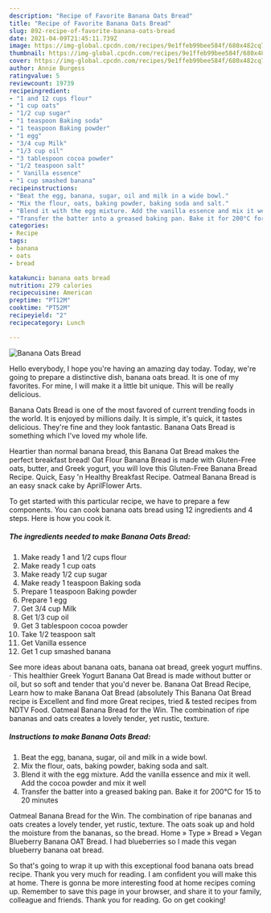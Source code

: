 ```yaml
---
description: "Recipe of Favorite Banana Oats Bread"
title: "Recipe of Favorite Banana Oats Bread"
slug: 892-recipe-of-favorite-banana-oats-bread
date: 2021-04-09T21:45:11.739Z
image: https://img-global.cpcdn.com/recipes/9e1ffeb99bee584f/680x482cq70/banana-oats-bread-recipe-main-photo.jpg
thumbnail: https://img-global.cpcdn.com/recipes/9e1ffeb99bee584f/680x482cq70/banana-oats-bread-recipe-main-photo.jpg
cover: https://img-global.cpcdn.com/recipes/9e1ffeb99bee584f/680x482cq70/banana-oats-bread-recipe-main-photo.jpg
author: Annie Burgess
ratingvalue: 5
reviewcount: 19739
recipeingredient:
- "1 and 12 cups flour"
- "1 cup oats"
- "1/2 cup sugar"
- "1 teaspoon Baking soda"
- "1 teaspoon Baking powder"
- "1 egg"
- "3/4 cup Milk"
- "1/3 cup oil"
- "3 tablespoon cocoa powder"
- "1/2 teaspoon salt"
- " Vanilla essence"
- "1 cup smashed banana"
recipeinstructions:
- "Beat the egg, banana, sugar, oil and milk in a wide bowl."
- "Mix the flour, oats, baking powder, baking soda and salt."
- "Blend it with the egg mixture. Add the vanilla essence and mix it well. Add the cocoa powder and mix it well"
- "Transfer the batter into a greased baking pan. Bake it for 200°C for 15 to 20 minutes"
categories:
- Recipe
tags:
- banana
- oats
- bread

katakunci: banana oats bread 
nutrition: 279 calories
recipecuisine: American
preptime: "PT12M"
cooktime: "PT52M"
recipeyield: "2"
recipecategory: Lunch

---
```



![Banana Oats Bread](https://img-global.cpcdn.com/recipes/9e1ffeb99bee584f/680x482cq70/banana-oats-bread-recipe-main-photo.jpg)

Hello everybody, I hope you're having an amazing day today. Today, we're going to prepare a distinctive dish, banana oats bread. It is one of my favorites. For mine, I will make it a little bit unique. This will be really delicious.

Banana Oats Bread is one of the most favored of current trending foods in the world. It is enjoyed by millions daily. It is simple, it's quick, it tastes delicious. They're fine and they look fantastic. Banana Oats Bread is something which I've loved my whole life.

Heartier than normal banana bread, this Banana Oat Bread makes the perfect breakfast bread! Oat Flour Banana Bread is made with Gluten-Free oats, butter, and Greek yogurt, you will love this Gluten-Free Banana Bread Recipe. Quick, Easy &#39;n Healthy Breakfast Recipe. Oatmeal Banana Bread is an easy snack cake by AprilFlower Arts.


To get started with this particular recipe, we have to prepare a few components. You can cook banana oats bread using 12 ingredients and 4 steps. Here is how you cook it.

<!--inarticleads1-->

##### The ingredients needed to make Banana Oats Bread:

1. Make ready 1 and 1/2 cups flour
1. Make ready 1 cup oats
1. Make ready 1/2 cup sugar
1. Make ready 1 teaspoon Baking soda
1. Prepare 1 teaspoon Baking powder
1. Prepare 1 egg
1. Get 3/4 cup Milk
1. Get 1/3 cup oil
1. Get 3 tablespoon cocoa powder
1. Take 1/2 teaspoon salt
1. Get  Vanilla essence
1. Get 1 cup smashed banana


See more ideas about banana oats, banana oat bread, greek yogurt muffins. · This healthier Greek Yogurt Banana Oat Bread is made without butter or oil, but so soft and tender that you&#39;d never be. Banana Oat Bread Recipe, Learn how to make Banana Oat Bread (absolutely This Banana Oat Bread recipe is Excellent and find more Great recipes, tried &amp; tested recipes from NDTV Food. Oatmeal Banana Bread for the Win. The combination of ripe bananas and oats creates a lovely tender, yet rustic, texture. 

<!--inarticleads2-->

##### Instructions to make Banana Oats Bread:

1. Beat the egg, banana, sugar, oil and milk in a wide bowl.
1. Mix the flour, oats, baking powder, baking soda and salt.
1. Blend it with the egg mixture. Add the vanilla essence and mix it well. Add the cocoa powder and mix it well
1. Transfer the batter into a greased baking pan. Bake it for 200°C for 15 to 20 minutes


Oatmeal Banana Bread for the Win. The combination of ripe bananas and oats creates a lovely tender, yet rustic, texture. The oats soak up and hold the moisture from the bananas, so the bread. Home » Type » Bread » Vegan Blueberry Banana OAT Bread. I had blueberries so I made this vegan blueberry banana oat bread. 

So that's going to wrap it up with this exceptional food banana oats bread recipe. Thank you very much for reading. I am confident you will make this at home. There is gonna be more interesting food at home recipes coming up. Remember to save this page in your browser, and share it to your family, colleague and friends. Thank you for reading. Go on get cooking!
